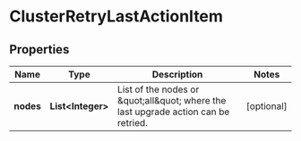 
# ClusterRetryLastActionItem

## Properties
Name | Type | Description | Notes
------------ | ------------- | ------------- | -------------
**nodes** | **List&lt;Integer&gt;** | List of the nodes or \&quot;all\&quot; where the last upgrade action can be retried. |  [optional]



